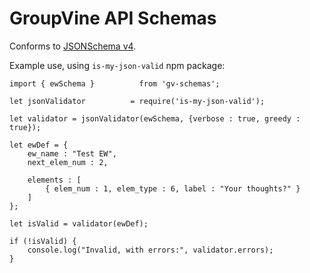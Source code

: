 # GroupVine API Schemas

Conforms to [JSONSchema v4](http://json-schema.org).

Example use, using ```is-my-json-valid``` npm package:

```
import { ewSchema }          from 'gv-schemas';

let jsonValidator          = require('is-my-json-valid');

let validator = jsonValidator(ewSchema, {verbose : true, greedy : true});

let ewDef = {
    ew_name : "Test EW",
    next_elem_num : 2,

    elements : [
        { elem_num : 1, elem_type : 6, label : "Your thoughts?" }
    ]
};

let isValid = validator(ewDef);

if (!isValid) {
    console.log("Invalid, with errors:", validator.errors);
}
```

